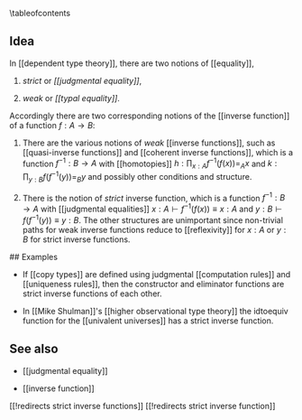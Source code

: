 
\tableofcontents

## Idea

In [[dependent type theory]], there are two notions of [[equality]], 

1. *strict* or *[[judgmental equality]]*,

1. *weak* or *[[typal equality]]*. 

Accordingly there are two corresponding notions of the [[inverse function]] of a function $f:A \to B$:

1. There are the various notions of *weak* [[inverse functions]], such as [[quasi-inverse functions]] and [[coherent inverse functions]], which is a function $f^{-1}:B \to A$ with [[homotopies]] $h:\prod_{x:A} f^{-1}(f(x)) =_A x$ and $k:\prod_{y:B} f(f^{-1}(y)) =_B y$ and possibly other conditions and structure.

1. There is the notion of *strict* inverse function, which is a function $f^{-1}:B \to A$ with [[judgmental equalities]] $x:A \vdash f^{-1}(f(x)) \equiv x:A$ and $y:B \vdash f(f^{-1}(y)) \equiv y:B$. The other structures are unimportant since non-trivial paths for weak inverse functions reduce to [[reflexivity]] for $x:A$ or $y:B$ for strict inverse functions. 

## Examples

* If [[copy types]] are defined using judgmental [[computation rules]] and [[uniqueness rules]], then the constructor and eliminator functions are strict inverse functions of each other. 

* In [[Mike Shulman]]'s [[higher observational type theory]] the $\mathrm{idtoequiv}$ function for the [[univalent universes]] has a strict inverse function. 

## See also

* [[judgmental equality]]

* [[inverse function]]

[[!redirects strict inverse functions]]
[[!redirects strict inverse function]]